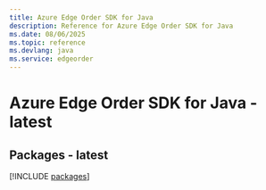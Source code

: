 ```yaml
---
title: Azure Edge Order SDK for Java
description: Reference for Azure Edge Order SDK for Java
ms.date: 08/06/2025
ms.topic: reference
ms.devlang: java
ms.service: edgeorder
---
```

# Azure Edge Order SDK for Java - latest
## Packages - latest
[!INCLUDE [packages](edge-order-index.md)]